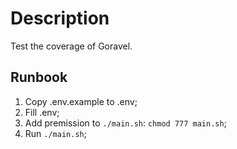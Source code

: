 # Description

Test the coverage of Goravel.

## Runbook

1. Copy .env.example to .env;
2. Fill .env;
3. Add premission to `./main.sh`: `chmod 777 main.sh`;
4. Run `./main.sh`;
